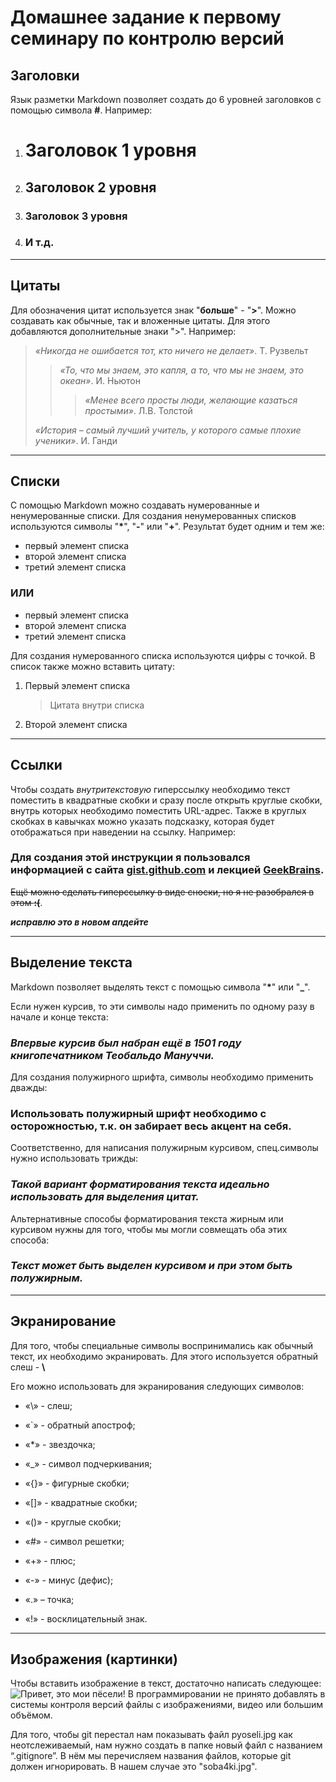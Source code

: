 # Домашнее задание к первому семинару по контролю версий
## Заголовки
Язык разметки Markdown позволяет создать до 6 уровней заголовков с помощью символа **#**. Например:

1. # Заголовок 1 уровня
2. ## Заголовок 2 уровня
3. ### Заголовок 3 уровня
4. ### И т.д.
***
## Цитаты
Для обозначения цитат используется знак "**больше**" - "**>**". Можно создавать как обычные, так и вложенные цитаты. Для этого добавляются дополнительные знаки ">". Например:
> *«Никогда не ошибается тот, кто ничего не делает»*. Т. Рузвельт
>> *«То, что мы знаем, это капля, а то, что мы не знаем, это океан»*. И. Ньютон
>>> *«Менее всего просты люди, желающие казаться простыми»*. Л.В. Толстой
>
> *«История – самый лучший учитель, у которого самые плохие ученики»*. И. Ганди
***
## Списки
С помощью Markdown можно создавать нумерованные и ненумерованные списки. Для создания ненумерованных списков используются символы "**\***", "**-**" или "**+**". Результат будет одним и тем же:
- первый элемент списка
- второй элемент списка
- третий элемент списка

### ИЛИ
* первый элемент списка
* второй элемент списка
* третий элемент списка

Для создания нумерованного списка используются цифры с точкой. В список также можно вставить цитату:
1. Первый элемент списка

    > Цитата внутри списка

2. Второй элемент списка
***
## Ссылки
Чтобы создать *внутритекстовую* гиперссылку необходимо текст поместить в квадратные скобки и сразу после открыть круглые скобки, внутрь которых необходимо поместить URL-адрес. Также в круглых скобках в кавычках можно указать подсказку, которая будет отображаться при наведении на ссылку. Например:
### Для создания этой инструкции я пользовался информацией с сайта [gist.github.com](https://gist.github.com/Jekins/2bf2d0638163f1294637 "Про Markdown") и лекцией [GeekBrains](https://gb.ru/lessons/251909 "Урок 1. Знакомство с контролем версий").
~~Ещё можно сделать гиперссылку в виде сноски, но я не разобрался в этом **:(**~~.

***исправлю это в новом апдейте***
***
## Выделение текста
Markdown позволяет выделять текст с помощью символа "**\***" или "__\___".

Если нужен курсив, то эти символы надо применить по одному разу в начале и конце текста:

### *Впервые курсив был набран ещё в 1501 году книгопечатником Теобальдо Мануччи.*

Для создания полужирного шрифта, символы необходимо применить дважды:

### **Использовать полужирный шрифт необходимо с осторожностью, т.к. он забирает весь акцент на себя.**

Соответственно, для написания полужирным курсивом, спец.символы нужно использовать трижды:
### ***Такой вариант форматирования текста идеально использовать для выделения цитат.***

Альтернативные способы форматирования текста жирным или курсивом нужны для того, чтобы мы могли совмещать оба этих способа:
### _Текст может быть выделен курсивом и при этом быть **полужирным**._
***
## Экранирование
Для того, чтобы специальные символы воспринимались как обычный текст, их необходимо экранировать. Для этого используется обратный слеш - **\\** 

Его можно использовать для экранирования следующих символов:
- «\» - слеш;

- «`» - обратный апостроф;

- «*» - звездочка;

- «_» - символ подчеркивания;

- «{}» - фигурные скобки;

- «[]» - квадратные скобки;

- «()» - круглые скобки;

- «#» - символ решетки;

- «+» - плюс;

- «-» - минус (дефис);

- «.» – точка;

- «!» - восклицательный знак.
***
## Изображения (картинки)
Чтобы вставить изображение в текст, достаточно написать следующее:
![Привет, это мои пёсели!](soba4ki.jpg)
В программировании не принято добавлять в системы контроля версий файлы с изображениями, видео или большим объёмом.

Для того, чтобы git перестал нам показывать файл pyoseli.jpg как неотслеживаемый, нам нужно создать в папке новый файл с названием “.gitignore”. В нём мы перечисляем названия файлов, которые git должен игнорировать. В нашем случае это "soba4ki.jpg".